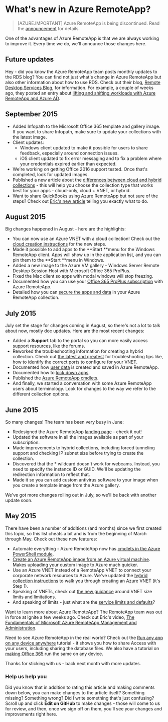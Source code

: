 
<properties
    pageTitle="What's new in Azure RemoteApp? | Microsoft Azure"
    description="Learn about changes and improvements made to Azure RemoteApp"
    services="remoteapp"
    documentationCenter=""
    authors="lizap"
    manager="mbaldwin" />

<tags
    ms.service="remoteapp"
    ms.workload="compute"
    ms.tgt_pltfrm="na"
    ms.devlang="na"
    ms.topic="article"
    ms.date="08/15/2016"
    ms.author="elizapo" />



# What's new in Azure RemoteApp?

> [AZURE.IMPORTANT]
> Azure RemoteApp is being discontinued. Read the [announcement](https://go.microsoft.com/fwlink/?linkid=821148) for details.

One of the advantages of Azure RemoteApp is that we are always working to improve it. Every time we do, we'll announce those changes here.

## Future updates
Hey - did you know the Azure RemoteApp team posts monthly updates to the RDS blog? You can find not just what's change in Azure RemoteApp but also other information about how to use RDS. Check out their blog, [Remote Desktop Services Blog](https://blogs.msdn.microsoft.com/rds/), for information. For example, a couple of weeks ago, they posted an entry about [lifting and shifting workloads with Azure RemoteApp and Azure AD](https://blogs.msdn.microsoft.com/rds/2016/01/19/lift-and-shift-your-workloads-with-azure-remoteapp-and-azure-ad-domain-services/).
 
## September 2015
- Added Infopath to the Microsoft Office 365 template and gallery image. If you want to share Infopath, make sure to update your collections with the latest image.
- Client updates:
	- Windows client updated to make it possible for users to share feedback, especially around connection issues.
	- iOS client updated to fix error messaging and to fix a problem where your credentials expired earlier than expected.
- We're working on getting Office 2016 support tested. Once that's completed, look for updated images.
- Published a new article about the [differences between cloud and hybrid collections](remoteapp-collections.md) - this will help you choose the collection type that works best for your apps - cloud-only, cloud + VNET, or hybrid.
- Want to share QuickBooks using Azure RemoteApp but not sure of the steps? Check out [Eric's new article](remoteapp-quickbooks.md) telling you exactly what to do.

## August 2015
Big changes happened in August - here are the highlights:

- You can now use an Azure VNET with a cloud collection! Check out the [cloud creation instructions](remoteapp-create-cloud-deployment.md) for the new steps.
- Made it possible to add apps to the **Start **menu for the Windows RemoteApp client. Apps will show up in the application list, and you can pin them to the **Start **menu in Windows.
- Added a new image to the Azure VM gallery - Windows Server Remote Desktop Session Host with Microsoft Office 365 ProPlus.
- Fixed the Mac client so apps with modal windows will stop freezing.
- Documented how you can use your [Office 365 ProPlus subscription]() with Azure RemoteApp.
- Detailed how you can [secure the apps and data](remoteapp-secure.md) in your Azure RemoteApp collection.

## July 2015

July set the stage for changes coming in August, so there's not a lot to talk about now, mostly doc updates. Here are the most recent changes:

- Added a **Support** tab to the portal so you can more easily access support resources, like the forums.
- Reworked the troubleshooting information for creating a hybrid collection. Check out [the latest and greatest](remoteapp-hybridtrouble.md) for troubleshooting tips like, how to identify the correct ports to configure for your VNET.
- Documented how [user data](remoteapp-upd.md) is created and saved in Azure RemoteApp.
- Documented how to [lock down apps](remoteapp-secure.md).
- Published the [Azure RemoteApp cmdlets](https://msdn.microsoft.com/library/mt428031.aspx).
- And finally, we started a conversation with some Azure RemoteApp users about terminology. Look for changes to the way we refer to the different collection options.

## June 2015

So many changes! The team has been very busy in June:

- Redesigned the Azure RemoteApp [landing page](https://www.remoteapp.windowsazure.com/) - check it out!
- Updated the software in all the images available as part of your subscription.
- Made improvements to hybrid collections, including forced tunneling support and checking IP subnet size before trying to create the collection.
- Discovered that the * wildcard doesn't work for webcams. Instead, you need to specify the instance ID or GUID. We'll be updating the redirection information to reflect that.
- Made it so you can add custom antivirus software to your image when you create a template image from the Azure gallery.

We've got more changes rolling out in July, so we'll be back with another update soon.

## May 2015

There have been a number of additions (and months) since we first created this topic, so this list cheats a bit and is from the beginning of March through May. Check out these new features:

- Automate everything - Azure RemoteApp now has [cmdlets in the Azure PowerShell module](remoteapp-tutorial-arawithpowershell.md).
- [Create an Azure RemoteApp image from an Azure virtual machine](remoteapp-image-on-azurevm.md). Makes uploading your custom image to Azure much quicker.
- Use an Azure VNET instead of a RemoteApp VNET to connect your corporate network resources to Azure. We've updated the [hybrid collection instructions](remoteapp-create-hybrid-deployment.md) to walk you through creating an Azure VNET (it's Step 1).
- Speaking of VNETs, check out [the new guidance]() around VNET size limits and limitations.
- And speaking of limits - just what are the [service limits and defaults](azure-subscription-service-limits.md)?

Want to learn more about Azure RemoteApp? The RemoteApp team was out in force at Ignite a few weeks ago. Check out Eric's video, [The Fundamentals of Microsoft Azure RemoteApp Management and Administration](http://channel9.msdn.com/Events/Ignite/2015/BRK3868).

Need to see Azure RemoteApp in the real world? Check out the [Run any app on any device anywhere](remoteapp-anyapp.md) tutorial - it shows you how to share Access with your users, including sharing the database files. We also have a tutorial on [making Office 365](remoteapp-tutorial-o365anywhere.md) run the same on any device.

Thanks for sticking with us - back next month with more updates.


### Help us help you
Did you know that in addition to rating this article and making comments down below, you can make changes to the article itself? Something missing? Something wrong? Did I write something that's just confusing? Scroll up and click **Edit on GitHub** to make changes - those will come to us for review, and then, once we sign off on them, you'll see your changes and improvements right here.
